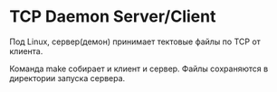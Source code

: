 # TCP Daemon Server/Client
 Под Linux, сервер(демон) принимает тектовые файлы по TCP от клиента.
 
 Команда make собирает и клиент и сервер. Файлы сохраняются в директории запуска сервера.
